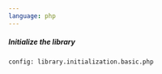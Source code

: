 ```yaml
---
language: php
---
```


##### Initialize the library

```code
config: library.initialization.basic.php
```
